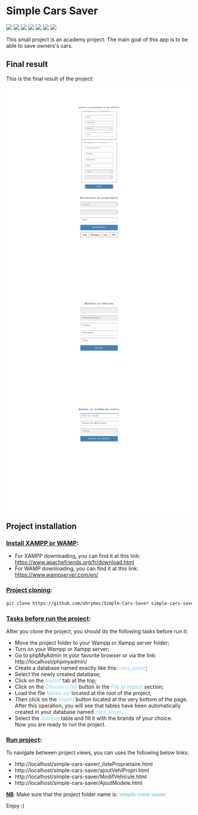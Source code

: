# Simple Cars Saver
![](https://img.shields.io/badge/javascript-%20ES5-orange)
![](https://img.shields.io/badge/mysql-%208.0-green)
![](https://img.shields.io/badge/css-%203-lightgrey)
![](https://img.shields.io/badge/jquery-%201.5-blue)
![](https://img.shields.io/badge/sql-%2013.0-orange)
![](https://img.shields.io/badge/html-%205-blue)
![](https://img.shields.io/badge/php-7.4-blue)

This small project is an academy project. The main goal of this app is to be able to save owners's cars.

## Final result
This is the final result of the project:<br/><br/>
![](./render-1.png)
![](./render-2.png)
![](./render-3.png)
![](./render-4.png)

## Project installation

### <u>Install XAMPP or WAMP</u>:
- For XAMPP downloading, you can find it at this link: <a href = "https://www.apachefriends.org/fr/download.html">https://www.apachefriends.org/fr/download.html</a>
- For WAMP downloading, you can find it at this link: <a href = "https://www.wampserver.com/en">https://www.wampserver.com/en/</a>

### <u>Project cloning</u>:
```sh
git clone https://github.com/obrymec/Simple-Cars-Saver simple-cars-saver/
```

### <u>Tasks before run the project</u>:
After you clone the project, you should do the following tasks before run it:
- Move the project folder to your Wampp or Xampp server folder;
- Turn on your Wampp or Xampp server;
- Go to phpMyAdmin in your favorite browser or via the link: http://localhost/phpmyadmin/
- Create a database named exactly like this: <i style = "color: skyblue;">cars_saver</i>;
- Select the newly created database;
- Click on the <i style = "color: skyblue;">Import</i> tab at the top;
- Click on the <i style = "color: skyblue;">Choose a file</i> button in the <i style = "color: skyblue;">File to import</i> section;
- Load the file <i style = "color: skyblue;">tables.sql</i> located at the root of the project;
- Then click on the <i style = "color: skyblue;">Import</i> button located at the very bottom of the page.<br/>
After this operation, you will see that tables have been automatically created in your database named <i style = "color: skyblue;">cars_saver</i>.
- Select the <i style = "color: skyblue;">marque</i> table and fill it with the brands of your choice.<br/>
Now you are ready to run the project.

### <u>Run project</u>:
To navigate between project views, you can uses the following below links:
- http://localhost/simple-cars-saver/_listeProprietaire.html
- http://localhost/simple-cars-saver/ajoutVehiPropri.html
- http://localhost/simple-cars-saver/ModifVehicule.html
- http://localhost/simple-cars-saver/AjoutModele.html

<u><strong>NB</strong></u>: Make sure that the project folder name is: <i style = "color: skyblue;"><strong>simple-cars-saver</i></strong>

Enjoy :)
